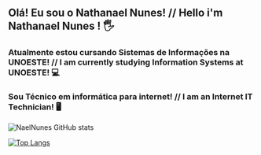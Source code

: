 ## Olá! Eu sou o Nathanael Nunes! // Hello i'm Nathanael Nunes ! 🖐

### Atualmente estou cursando Sistemas de Informações na UNOESTE! // I am currently studying Information Systems at UNOESTE! 💻

### Sou Técnico em informática para internet! // I am an Internet IT Technician! 🖥

![NaelNunes GitHub stats](https://github-readme-stats.vercel.app/api?username=NaelNunes&show_icons=true&theme=radical)

[![Top Langs](https://github-readme-stats.vercel.app/api/top-langs/?username=NaelNunes&layout=donut)](https://github.com/NaelNunes/github-readme-stats)

<!--
**NaelNunes/NaelNunes** is a ✨ _special_ ✨ repository because its `README.md` (this file) appears on your GitHub profile.

Here are some ideas to get you started:

- 🔭 I’m currently working on ...
- 🌱 I’m currently learning ...
- 👯 I’m looking to collaborate on ...
- 🤔 I’m looking for help with ...
- 💬 Ask me about ...
- 📫 How to reach me: ...
- 😄 Pronouns: ...
- ⚡ Fun fact: ...
-->
